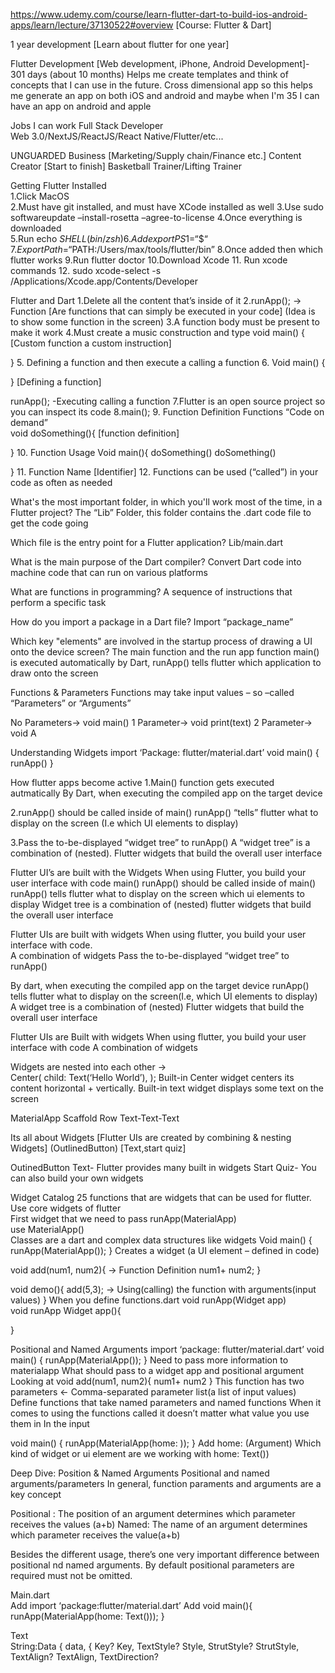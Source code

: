 https://www.udemy.com/course/learn-flutter-dart-to-build-ios-android-apps/learn/lecture/37130522#overview [Course: Flutter & Dart]


1 year development [Learn about flutter for one year]  
 
Flutter Development [Web development, iPhone, Android Development]- 301 days (about 10 months) 
Helps me create templates and think of concepts that I can use in the future. Cross dimensional app so this helps me generate an app on both iOS and android and maybe when I'm 35 I can have an app on android and apple 
 
Jobs I can work 
Full Stack Developer  
Web 3.0/NextJS/ReactJS/React Native/Flutter/etc... 
 
UNGUARDED 
Business [Marketing/Supply chain/Finance etc.] 
Content Creator [Start to finish] 
Basketball Trainer/Lifting Trainer 
 
 
 
 
 
Getting Flutter Installed  
1.Click MacOS  
2.Must have git installed, and must have XCode installed as well 
3.Use sudo softwareupdate –install-rosetta –agree-to-license 
4.Once everything is downloaded  
5.Run echo $SHELL (bin/zsh)  
6.Add export PS1 = “ \$ “ 
7.Export Path = “$PATH:/Users/max/tools/flutter/bin” 
8.Once added then which flutter works 
9.Run flutter doctor 
10.Download Xcode 
11. Run xcode commands 
12. sudo xcode-select -s /Applications/Xcode.app/Contents/Developer 
 
Flutter and Dart 
1.Delete all the content that’s inside of it 
2.runApp(); -> Function [Are functions that can simply be executed in your code] (Idea is to show some function in the screen) 
3.A function body must be present to make it work 
4.Must create a music construction and type void main() { [Custom function a custom instruction] 
 
} 
5. Defining a function and then execute a calling a function 
6. Void main() { 
 
} [Defining a function] 
 
runApp(); -Executing calling a function 
7.Flutter is an open source project so you can inspect its code 
8.main(); 
9. Function Definition 
 Functions “Code on demand”  
void doSomething(){ [function definition] 
 
} 
10.  Function Usage 
Void main(){ 
	doSomething() 
	doSomething() 
	 
} 
11. Function Name [Identifier] 
12. Functions can be used (“called”) in your code as often as needed 
 
 
What's the most important folder, in which you'll work most of the time, in a Flutter project? 
The “Lib” Folder, this folder contains the .dart code file to get the code going 
 
Which file is the entry point for a Flutter application? 
Lib/main.dart 
 
What is the main purpose of the Dart compiler? 
Convert Dart code into machine code that can run on various platforms 
 
What are functions in programming? 
A sequence of instructions that perform a specific task 
 
How do you import a package in a Dart file? 
Import “package_name”  
 
Which key "elements" are involved in the startup process of drawing a UI onto the device screen? 
The main function and the run app function 
main() is executed automatically by Dart, runApp() tells flutter which application to draw onto the screen  
 
Functions & Parameters 
Functions may take input values – so –called “Parameters” or “Arguments” 
 
No Parameters-> void main() 
1 Parameter-> void print(text) 
2 Parameter-> void A 
 
Understanding Widgets 
import ‘Package: flutter/material.dart’ 
void main() { 
runApp() 
} 
 
 
How flutter apps become active 
1.Main() function gets executed autmatically 
	By Dart, when executing the compiled app on the target device 
 
2.runApp() should be called inside of main() 
	runApp() “tells” flutter what to display on the screen (I.e which UI elements to display) 
 
3.Pass the to-be-displayed “widget tree” to runApp() 
	A “widget tree” is a combination of (nested). Flutter widgets that build the overall user interface 
 
Flutter UI’s are built with the Widgets 
When using Flutter, you build your user interface with code main() 
runApp() should be called inside of main() runApp() tells flutter what to display on the screen which ui elements to display 
Widget tree is a combination of (nested) flutter widgets that build the overall user interface 
 
Flutter UIs are built with widgets 
When using flutter, you build your user interface with code.  
A combination of widgets 
Pass the to-be-displayed “widget tree” to runApp() 
 
By dart, when executing the compiled app on the target device 
runApp() tells flutter what to display on the screen(I.e, which UI elements to display) 
A widget tree is a combination of (nested) Flutter widgets that build the overall user interface 
 
Flutter UIs are Built with widgets 
When using flutter, you build your user interface with code 
A combination of widgets 
 
Widgets are nested into each other ->  
	Center( 
		child: Text(‘Hello World’), 
	); 
Built-in Center widget centers its content horizontal + vertically. Built-in text widget displays some text on the screen 
 
MaterialApp 
Scaffold 
Row 
Text-Text-Text 
 
 
Its all about Widgets [Flutter UIs are created by combining & nesting Widgets] (OutlinedButton) [Text,start quiz]  
 
OutinedButton 
Text- Flutter provides many built in widgets 
Start Quiz- You can also build your own widgets 
 
 
Widget Catalog 
25 functions that are widgets that can be used for flutter. Use core widgets of flutter  
First widget that we need to pass runApp(MaterialApp)  
use MaterialApp()  
Classes are a dart and complex data structures like widgets 
Void main() { 
	runApp(MaterialApp()); 
} 
Creates a widget (a UI element – defined in code) 
 
void add(num1, num2){ -> Function Definition 
	num1+ num2; 
} 
 
void demo(){ 
	add(5,3);  -> Using(calling) the function with arguments(input values) 
} 
When you define functions.dart void runApp(Widget app)  
void runApp Widget app(){ 
	 
} 
 
Positional and Named Arguments 
import ‘package: flutter/material.dart’ 
void main() { 
	runApp(MaterialApp()); 
} 
Need to pass more information to materialapp 
What should pass to a widget app and positional argument 
Looking at void add(num1, num2){ 
	num1+ num2 
} 
This function has two parameters <- Comma-separated parameter list(a list of input values) 
Define functions that take named parameters and named functions 
When it comes to using the functions called it doesn’t matter what value you use them in 
In the input  
 
void main() { 
	runApp(MaterialApp(home: )); 
} 
Add home: (Argument) 
Which kind of widget or ui element are we working with home: Text()) 
 
Deep Dive: Position & Named Arguments 
Positional and named arguments/parameters 
In general, function paraments and arguments are a key concept 
 
Positional : The position of an argument determines which parameter receives the values (a+b) 
Named: The name of an argument determines which parameter receives the value(a+b) 
 
Besides the different usage, there’s one very important difference between positional nd named arguments. By default positional parameters are required must not be omitted.  
 
 
Main.dart  
Add import ‘package:flutter/material.dart’ 
Add void main(){ 
	runApp(MaterialApp(home: Text())); 
} 
 
Text  
String:Data { data, { Key? Key, TextStyle? Style, StrutStyle? StrutStyle, TextAlign? TextAlign, TextDirection?

